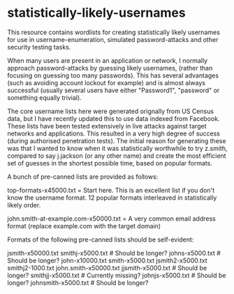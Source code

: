 # statistically-likely-usernames
This resource contains wordlists for creating statistically likely usernames for use in username-enumeration, simulated password-attacks and other security testing tasks.

When many users are present in an application or network, I normally approach password-attacks by guessing likely usernames, (rather than focusing on guessing too many passwords). This has several advantages (such as avoiding account lockout for example) and is almost always successful (usually several users have either "Password1", "password" or something equally trivial).

The core username lists here were generated orignally from US Census data, but I have recently updated this to use data indexed from Facebook. These lists have been tested extensively in live attacks against target networks and applications. This resulted in a very high degree of success (during authorised penetration tests). The initial reason for generating these was that I wanted to know when it was statistically worthwhile to try z.smith, compared to say j.jackson (or any other name) and create the most efficient set of guesses in the shortest possible time, based on popular formats.

A bunch of pre-canned lists are provided as follows:

top-formats-x45000.txt = Start here. This is an excellent list if you don't know the username format. 12 popular formats interleaved in statistically likely order.

john.smith-at-example.com-x50000.txt = A very common email address format (replace example.com with the target domain)

Formats of the following pre-canned lists should be self-evident:

jsmith-x50000.txt
smithj-x5000.txt # Should be longer?
johns-x5000.txt # Should be longer?
john-x10000.txt
smith-x5000.txt
jsmith2-x5000.txt
smithj2-1000.txt
john.smith-x50000.txt
jjsmith-x5000.txt  # Should be longer?
smithjj-x5000.txt # Currently missing?
johnjs-x5000.txt  # Should be longer?
johnsmith-x5000.txt  # Should be longer?

